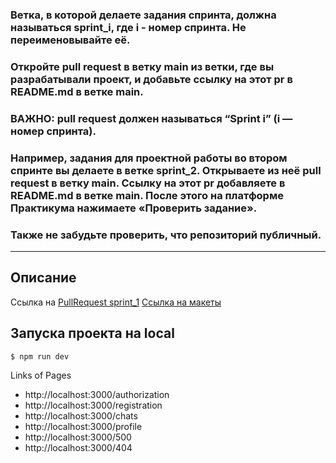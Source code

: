 ### Ветка, в которой делаете задания спринта, должна называться sprint_i, где i - номер спринта. Не переименовывайте её.

### Откройте pull request в ветку main из ветки, где вы разрабатывали проект, и добавьте ссылку на этот pr в README.md в ветке main. 
### ВАЖНО: pull request должен называться “Sprint i” (i — номер спринта).

### Например, задания для проектной работы во втором спринте вы делаете в ветке sprint_2. Открываете из неё pull request в ветку main. Ссылку на этот pr добавляете в README.md в ветке main. После этого на платформе Практикума нажимаете «Проверить задание».

### Также не забудьте проверить, что репозиторий публичный.
---

## Описание

Ссылка на [PullRequest sprint_1](https://github.com/koracell/middle.messenger.praktikum.yandex/pull/1)
[Ссылка на макеты](https://www.figma.com/file/jF5fFFzgGOxQeB4CmKWTiE/Chat_external_link?node-id=0%3A1)

## Запуска проекта на local
``` $ npm run dev ```

Links of Pages

- http://localhost:3000/authorization
- http://localhost:3000/registration
- http://localhost:3000/chats
- http://localhost:3000/profile
- http://localhost:3000/500
- http://localhost:3000/404
